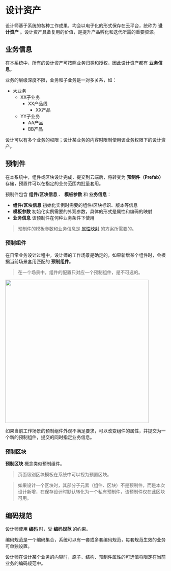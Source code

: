 # 设计资产

设计师基于系统的各种工作成果，均会以电子化的形式保存在云平台，统称为 **设计资产** 。设计资产具备复用的价值，是提升产品孵化和迭代所需的重要资源。

## 业务信息

在本系统中，所有的设计资产可按照业务归类和授权，因此设计资产都有 **业务信息**。

业务的层级深度不限，业务和子业务是一对多关系，如：

* 大业务
    * XX子业务
        * XX产品线
            * XX产品
    * YY子业务
        * AA产品
        * BB产品

设计可以有多个业务的权限；设计某业务的内容时限制使用该业务权限下的设计资产。

## 预制件

在本系统中，组件或区块设计完成，提交到云端后，将转变为 **预制件（Prefab）** 存储，预置件可以在指定的业务范围内批量套用。

预制件包含 **组件/区块信息** 、 **模板参数** 和 **业务信息**：

- **组件/区块信息** 初始化实例时需要的组件/区块标识、版本等信息
- **模板参数** 初始化实例需要的外观参数，具体的形式是属性和编码的映射
- **业务信息** 该预制件在何种业务条件下使用

> 预制件的模板参数和业务信息是 [属性映射](solution/property-mapping) 的方案所需要的。


### 预制组件




在日常业务设计过程中，设计师的工作场景是确定的，如果新增某个组件时，会根据当前场景套用匹配的 **预制组件**。

> 在一个场景中，组件的配置只对应一个预制组件，是不可选的。


<img src="~@assets/asset/prefab.gif" width=450 />


如果当前工作场景的预制组件外观不满足要求，可以改变组件的属性，并提交为一个新的预制组件，提交的同时指定业务信息。

### 预制区块

**预制区块** 概念类似预制组件。

> 页面级别区块模板在系统中可以视为预置区块。

> 如果设计一个区块时，其部分子元素（组件、区块）不是预制件，而是本次设计新增，在保存设计时默认转化为一个私有预制件，该预制件仅在此区块可用。

## 编码规范

设计师使用 [**编码**](language.html#软编码-soft-coding) 时，受 **编码规范** 的约束。

编码规范是一个编码集合，系统可以有一套或多套编码规范，每套规范生效的业务可单独设置。

设计师在设计某个业务的内容时，原子、结构、预制件属性的可选值将限定在当前业务的编码规范中。
